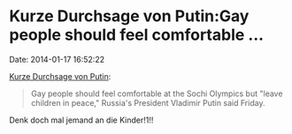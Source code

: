 Kurze Durchsage von Putin:Gay people should feel comfortable \...
=================================================================

Date: 2014-01-17 16:52:22

[Kurze Durchsage von
Putin](http://en.ria.ru/russia/20140117/186631856/Putins-Message-to-Gays-in-Sochi-Leave-Children-in-Peace.html):

> Gay people should feel comfortable at the Sochi Olympics but "leave
> children in peace," Russia's President Vladimir Putin said Friday.

Denk doch mal jemand an die Kinder!1!!
